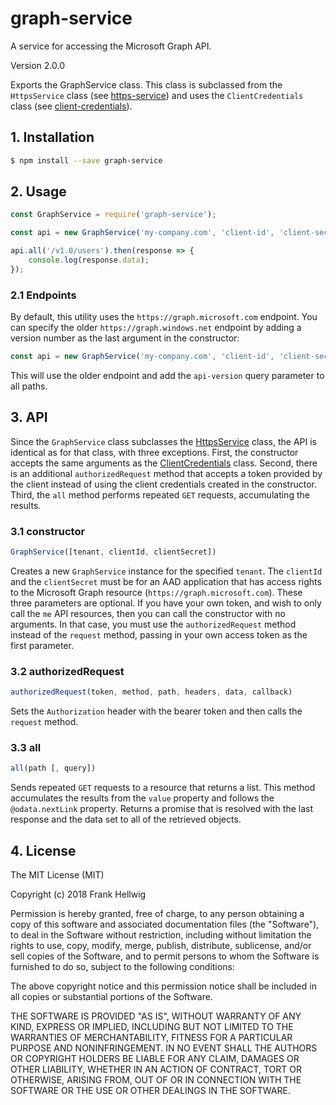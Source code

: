 # graph-service

A service for accessing the Microsoft Graph API.

Version 2.0.0

Exports the GraphService class. This class is subclassed from the `HttpsService` class (see [https-service](https://github.com/fhellwig/https-service)) and uses the `ClientCredentials` class (see [client-credentials](https://github.com/fhellwig/client-credentials)).

## 1. Installation

```bash
$ npm install --save graph-service
```

## 2. Usage

```javascript
const GraphService = require('graph-service');

const api = new GraphService('my-company.com', 'client-id', 'client-secret');

api.all('/v1.0/users').then(response => {
    console.log(response.data);
});
```

### 2.1 Endpoints

By default, this utility uses the `https://graph.microsoft.com` endpoint. You can specify the older `https://graph.windows.net` endpoint by adding a version number as the last argument in the constructor:

```javascript
const api = new GraphService('my-company.com', 'client-id', 'client-secret', '1.6');
```

This will use the older endpoint and add the `api-version` query parameter to all paths.

## 3. API

Since the `GraphService` class subclasses the [HttpsService](https://github.com/fhellwig/https-service) class, the API is identical as for that class, with three exceptions. First, the constructor accepts the same arguments as the [ClientCredentials](https://github.com/fhellwig/client-credentials) class. Second, there is an additional `authorizedRequest` method that accepts a token provided by the client instead of using the client credentials created in the constructor. Third, the `all` method performs repeated `GET` requests, accumulating the results.

### 3.1 constructor

```javascript
GraphService([tenant, clientId, clientSecret])
```

Creates a new `GraphService` instance for the specified `tenant`. The `clientId` and the `clientSecret` must be for an AAD application that has access rights to the Microsoft Graph resource (`https://graph.microsoft.com`). These three parameters are optional. If you have your own token, and wish to only call the `me` API resources, then you can call the constructor with no arguments. In that case, you must use the `authorizedRequest` method instead of the `request` method, passing in your own access token as the first parameter.

### 3.2 authorizedRequest

```javascript
authorizedRequest(token, method, path, headers, data, callback)
```

Sets the `Authorization` header with the bearer token and then calls the `request` method.

### 3.3 all

```javascript
all(path [, query])
```

Sends repeated `GET` requests to a resource that returns a list. This method accumulates the results from the `value` property and follows the `@odata.nextLink` property. Returns a promise that is resolved with the last response and the data set to all of the retrieved objects.

## 4. License

The MIT License (MIT)

Copyright (c) 2018 Frank Hellwig

Permission is hereby granted, free of charge, to any person obtaining a copy
of this software and associated documentation files (the "Software"), to deal
in the Software without restriction, including without limitation the rights
to use, copy, modify, merge, publish, distribute, sublicense, and/or sell
copies of the Software, and to permit persons to whom the Software is
furnished to do so, subject to the following conditions:

The above copyright notice and this permission notice shall be included in all
copies or substantial portions of the Software.

THE SOFTWARE IS PROVIDED "AS IS", WITHOUT WARRANTY OF ANY KIND, EXPRESS OR
IMPLIED, INCLUDING BUT NOT LIMITED TO THE WARRANTIES OF MERCHANTABILITY,
FITNESS FOR A PARTICULAR PURPOSE AND NONINFRINGEMENT. IN NO EVENT SHALL THE
AUTHORS OR COPYRIGHT HOLDERS BE LIABLE FOR ANY CLAIM, DAMAGES OR OTHER
LIABILITY, WHETHER IN AN ACTION OF CONTRACT, TORT OR OTHERWISE, ARISING FROM,
OUT OF OR IN CONNECTION WITH THE SOFTWARE OR THE USE OR OTHER DEALINGS IN THE
SOFTWARE.
